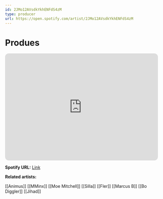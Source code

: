 ```yaml
---
id: 2JMo12AVsdkYkhENFdS4zM
type: producer
url: https://open.spotify.com/artist/2JMo12AVsdkYkhENFdS4zM
---
```

# Produes

<iframe style="border-radius:12px" src="https://open.spotify.com/embed/artist/2JMo12AVsdkYkhENFdS4zM" width="100%" height="352" frameBorder="0" allowfullscreen="" allow="autoplay; clipboard-write; encrypted-media; fullscreen; picture-in-picture" loading="lazy"></iframe>

**Spotify URL:** [Link](https://open.spotify.com/artist/2JMo12AVsdkYkhENFdS4zM)

**Related artists:**

[[Animus]]
[[MMinx]]
[[Moe Mitchell]]
[[Silla]]
[[Fler]]
[[Marcus B]]
[[Bo Diggler]]
[[Jihad]]
